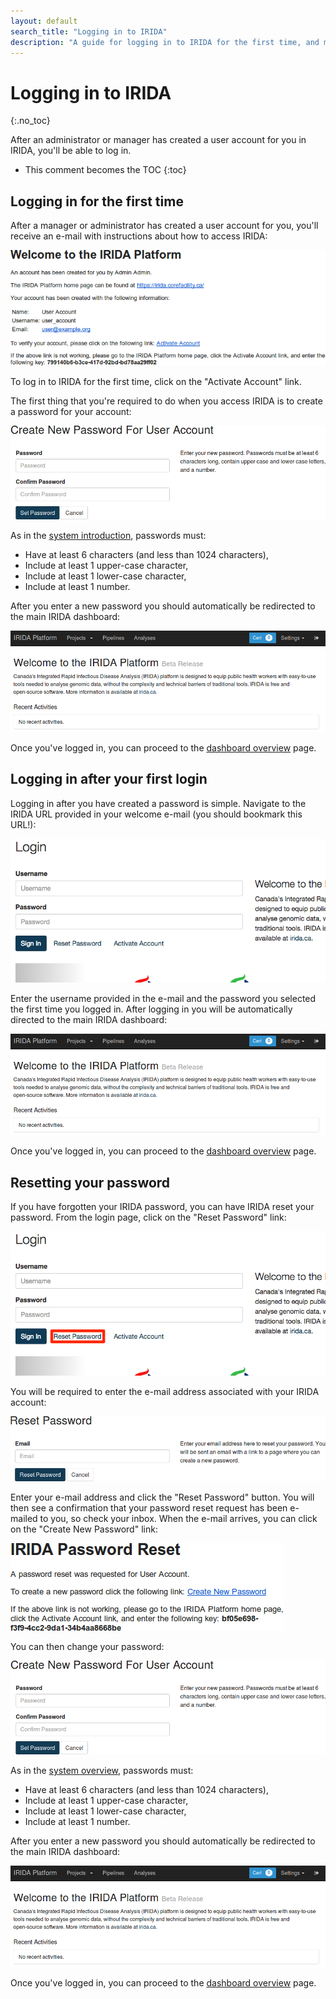 ```yaml
---
layout: default
search_title: "Logging in to IRIDA"
description: "A guide for logging in to IRIDA for the first time, and more."
---
```


Logging in to IRIDA
===================
{:.no_toc}

After an administrator or manager has created a user account for you in IRIDA, you'll be able to log in.

* This comment becomes the TOC
{:toc}

Logging in for the first time
-----------------------------

After a manager or administrator has created a user account for you, you'll receive an e-mail with instructions about how to access IRIDA:

![User welcome e-mail.](images/user-welcome-email.png)

To log in to IRIDA for the first time, click on the "Activate Account" link.

The first thing that you're required to do when you access IRIDA is to create a password for your account:

![Create password.](images/create-password.png)

As in the [system introduction](..), passwords must:

* Have at least 6 characters (and less than 1024 characters),
* Include at least 1 upper-case character,
* Include at least 1 lower-case character,
* Include at least 1 number.

After you enter a new password you should automatically be redirected to the main IRIDA dashboard:

![IRIDA main dashboard](images/irida-dashboard.png)

Once you've logged in, you can proceed to the [dashboard overview](../dashboard) page.

Logging in after your first login
---------------------------------

Logging in after you have created a password is simple. Navigate to the IRIDA URL provided in your welcome e-mail (you should bookmark this URL!):

![IRIDA login screen.](images/irida-login.png)

Enter the username provided in the e-mail and the password you selected the first time you logged in. After logging in you will be automatically directed to the main IRIDA dashboard:

![IRIDA main dashboard.](images/irida-dashboard.png)

Once you've logged in, you can proceed to the [dashboard overview](../dashboard) page.

Resetting your password
-----------------------

If you have forgotten your IRIDA password, you can have IRIDA reset your password. From the login page, click on the "Reset Password" link:

![IRIDA login screen, password reset highlighted.](images/irida-login-password-reset.png)

You will be required to enter the e-mail address associated with your IRIDA account:

![Password reset page.](images/password-reset.png)

Enter your e-mail address and click the "Reset Password" button. You will then see a confirmation that your password reset request has been e-mailed to you, so check your inbox. When the e-mail arrives, you can click on the "Create New Password" link:

![Password reset request e-mail.](images/password-reset-email.png)

You can then change your password:

![Create password.](images/create-password.png)

As in the [system overview](../system-overview), passwords must:

* Have at least 6 characters (and less than 1024 characters),
* Include at least 1 upper-case character,
* Include at least 1 lower-case character,
* Include at least 1 number.

After you enter a new password you should automatically be redirected to the main IRIDA dashboard:

![IRIDA main dashboard](images/irida-dashboard.png)

Once you've logged in, you can proceed to the [dashboard overview](../dashboard) page.

